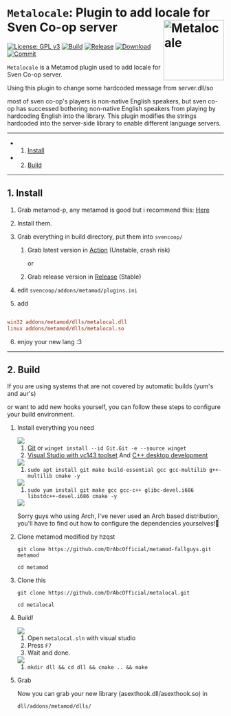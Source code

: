 # `Metalocale`: Plugin to add locale for Sven Co-op server <img align="right" src="./img/logo.png" width="140" height="140" alt="Metalocale" />

[![License: GPL v3](https://img.shields.io/github/license/DrAbcOfficial/metalocal)](https://www.gnu.org/licenses/gpl-3.0)
[![Build](https://img.shields.io/github/actions/workflow/status/DrAbcOfficial/metalocal/build.yml?branch=main)](https://github.com/DrAbcOfficial/metalocal/actions)
[![Release](https://img.shields.io/github/v/release/DrAbcOfficial/metalocal)](https://github.com/DrAbcOfficial/metalocal/releases)
[![Download](https://img.shields.io/github/downloads/DrAbcOfficial/metalocal/total)](https://github.com/DrAbcOfficial/metalocal/releases)
[![Commit](https://img.shields.io/github/last-commit/DrAbcOfficial/metalocal)](https://github.com/DrAbcOfficial/metalocal)

`Metalocale` is a Metamod plugin used to add locale for Sven Co-op server.

Using this plugin to change some hardcoded message from server.dll/so

most of sven co-op's players is non-native English speakers, but sven co-op has successed bothering non-native English speakers from playing by hardcoding English into the library. This plugin modifies the strings hardcoded into the server-side library to enable different language servers.


---

<!-- vscode-markdown-toc -->
* 1. [Install](#Install)
* 2. [Build](#Build)

<!-- vscode-markdown-toc-config
	numbering=true
	autoSave=true
	/vscode-markdown-toc-config -->
<!-- /vscode-markdown-toc -->

---

##  1. <a name='Install'></a>Install

1. Grab metamod-p, any metamod is good but i recommend this:  [Here](https://github.com/hzqst/metamod-fallguys/releases)

2. Install them.
3. Grab everything in build directory, put them into `svencoop/`
   1.  Grab latest version in [Action](https://github.com/DrAbcOfficial/metalocal/actions/workflows/build.yml) (Unstable, crash risk)
		
		or

   2.  Grab release version in [Release](https://github.com/DrAbcOfficial/metalocal/releases) (Stable)
4. edit `svencoop/addons/metamod/plugins.ini`
5. add 

``` ini

win32 addons/metamod/dlls/metalocal.dll
linux addons/metamod/dlls/metalocal.so

```

6. enjoy your new lang :3

---

##  2. <a name='Build'></a>Build

If you are using systems that are not covered by automatic builds (yum's and aur's) 

or want to add new hooks yourself, you can follow these steps to configure your build environment.

1. Install everything you need
   
	<img src="https://img.shields.io/badge/Windows-0078D6?style=for-the-badge&logo=windows&logoColor=white"/>

	1. [Git](https://git-scm.com/download/win) or `winget install --id Git.Git -e --source winget`
	2. [Visual Studio with vc143 toolset](https://visualstudio.microsoft.com/) And [C++ desktop development](https://learn.microsoft.com/en-us/cpp/ide/using-the-visual-studio-ide-for-cpp-desktop-development?view=msvc-170)

	<img src="https://img.shields.io/badge/Debian-A81D33?style=for-the-badge&logo=debian&logoColor=white"/>

	1. `sudo apt install git make build-essential gcc gcc-multilib g++-multilib cmake -y`

	<img src="https://img.shields.io/badge/Fedora-294172?style=for-the-badge&logo=fedora&logoColor=white"/>

	1. `sudo yum install git make gcc gcc-c++ glibc-devel.i686 libstdc++-devel.i686 cmake -y`

	<img src="https://img.shields.io/badge/Arch_Linux-1793D1?style=for-the-badge&logo=arch-linux&logoColor=white"/>

	Sorry guys who using Arch, I've never used an Arch based distribution, you'll have to find out how to configure the dependencies yourselves!🙂

2. Clone metamod modified by hzqst
   
   `git clone https://github.com/DrAbcOfficial/metamod-fallguys.git metamod`

   `cd metamod`

3. Clone this

	`git clone https://github.com/DrAbcOfficial/metalocal.git`

	`cd metalocal`

4. Build!

	<img src="https://img.shields.io/badge/Windows-0078D6?style=for-the-badge&logo=windows&logoColor=white"/>

	1. Open `metalocal.sln` with visual studio
	2. Press `F7`
	3. Wait and done.

	<img src="https://img.shields.io/badge/Linux-FCC624?style=for-the-badge&logo=linux&logoColor=black"/>

	1. `mkdir dll && cd dll && cmake .. && make`
   
6. Grab
	
	Now you can grab your new library (asexthook.dll/asexthook.so) in 
	
	`dll/addons/metamod/dlls/`
